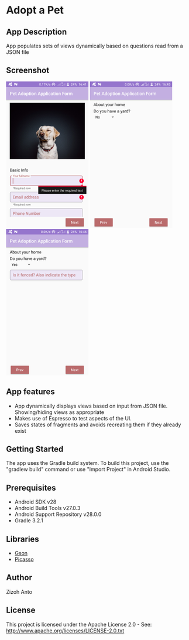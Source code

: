 # Adopt a Pet

## App Description
App populates sets of views dynamically based on questions read from a JSON file

## Screenshot
<img src="screenshots/1_Page.png" height="400" alt="Screenshot"/> 
<img src="screenshots/2_Page_No_Selected.png" height="400" alt="Screenshot"/> <img src="screenshots/2_Page_Yes_Selected.png" height="400" alt="Screenshot"/>

## App features
* App dynamically displays views based on input from JSON file. Showing/hiding views as appropriate
* Makes use of Espresso to test aspects of the UI.
* Saves states of fragments and avoids recreating them if they already exist

## Getting Started

The app uses the Gradle build system. To build this project, use the
"gradlew build" command or use "Import Project" in Android Studio.

## Prerequisites

- Android SDK v28
- Android Build Tools v27.0.3
- Android Support Repository v28.0.0
- Gradle 3.2.1

## Libraries
*   [Gson](https://github.com/google/gson)
*   [Picasso](http://square.github.io/picasso/)

## Author

Zizoh Anto

## License

This project is licensed under the Apache License 2.0 - See: http://www.apache.org/licenses/LICENSE-2.0.txt

